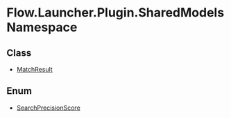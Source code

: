 # Flow.Launcher.Plugin.SharedModels Namespace

## Class

- [MatchResult](Flow.Launcher.Plugin.SharedModels/matchresult.md)

## Enum

- [SearchPrecisionScore](Flow.Launcher.Plugin.SharedModels/searchprecisionscore.md)